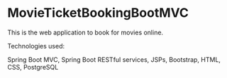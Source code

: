 # MovieTicketBookingBootMVC

This is the web application to book for movies online.

Technologies used:


Spring Boot MVC, 
Spring Boot RESTful services, 
JSPs, Bootstrap, HTML, CSS, 
PostgreSQL
